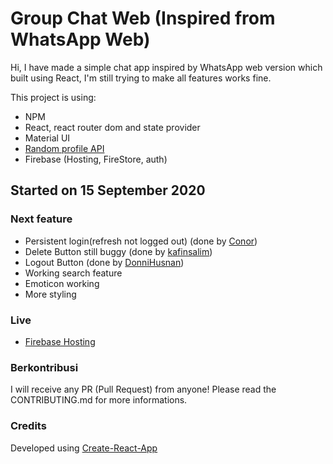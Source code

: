 # Group Chat Web (Inspired from WhatsApp Web)

Hi, I have made a simple chat app inspired by WhatsApp web version which built using React, I'm still trying to make all features works fine.

This project is using:

- NPM
- React, react router dom and state provider
- Material UI
- [Random profile API](https://avatars.dicebear.com/)
- Firebase (Hosting, FireStore, auth)

## Started on 15 September 2020

### Next feature

- Persistent login(refresh not logged out) (done by [Conor](https://github.com/captnstarburst))
- Delete Button still buggy (done by [kafinsalim](https://github.com/kafinsalim))
- Logout Button (done by [DonniHusnan](https://github.com/donnihusnan))
- Working search feature
- Emoticon working
- More styling

### Live

- [Firebase Hosting](https://whatsapp-clone-sam23.web.app/)

### Berkontribusi

I will receive any PR (Pull Request) from anyone! Please read the CONTRIBUTING.md for more informations.

### Credits

Developed using [Create-React-App]("https://create-react-app.dev/")

<!-- ### firebase deploy --only hosting:whatsapp-clone-sam23 -->
